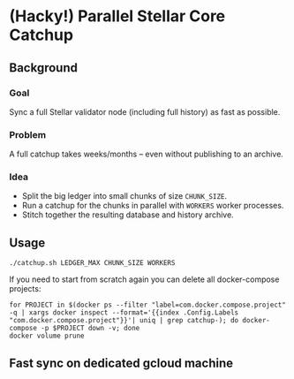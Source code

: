 # (Hacky!) Parallel Stellar Core Catchup

## Background

### Goal

Sync a full Stellar validator node (including full history) as fast as possible.

### Problem

A full catchup takes weeks/months – even without publishing to an archive.

### Idea

 * Split the big ledger into small chunks of size `CHUNK_SIZE`.
 * Run a catchup for the chunks in parallel with `WORKERS` worker processes.
 * Stitch together the resulting database and history archive.

## Usage

```
./catchup.sh LEDGER_MAX CHUNK_SIZE WORKERS
```

If you need to start from scratch again you can delete all docker-compose projects:

```
for PROJECT in $(docker ps --filter "label=com.docker.compose.project" -q | xargs docker inspect --format='{{index .Config.Labels "com.docker.compose.project"}}'| uniq | grep catchup-); do docker-compose -p $PROJECT down -v; done
docker volume prune
```

## Fast sync on dedicated gcloud machine

